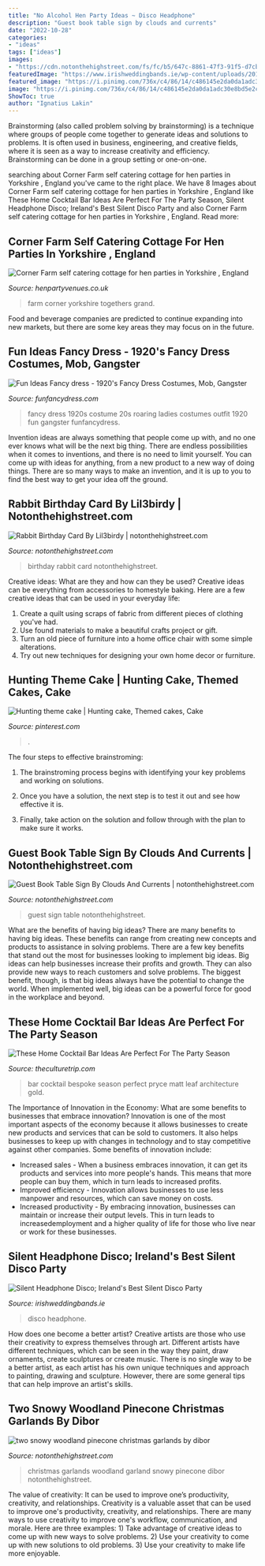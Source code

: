 ```yaml
---
title: "No Alcohol Hen Party Ideas ~ Disco Headphone"
description: "Guest book table sign by clouds and currents"
date: "2022-10-28"
categories:
- "ideas"
tags: ["ideas"]
images:
- "https://cdn.notonthehighstreet.com/fs/fc/b5/647c-8861-47f3-91f5-d7cb044ba7a1/original_vine-wedding-guest-book-sign.jpg"
featuredImage: "https://www.irishweddingbands.ie/wp-content/uploads/2014/11/IMG_0870-1536x1024.jpg"
featured_image: "https://i.pinimg.com/736x/c4/86/14/c486145e2da0da1adc30e8bd5e2ca415.jpg"
image: "https://i.pinimg.com/736x/c4/86/14/c486145e2da0da1adc30e8bd5e2ca415.jpg"
ShowToc: true
author: "Ignatius Lakin"
---
```



Brainstorming (also called problem solving by brainstorming) is a technique where groups of people come together to generate ideas and solutions to problems. It is often used in business, engineering, and creative fields, where it is seen as a way to increase creativity and efficiency. Brainstorming can be done in a group setting or one-on-one.

	

		
searching about Corner Farm self catering cottage for hen parties in Yorkshire , England you've came to the right place. We have 8 Images about Corner Farm self catering cottage for hen parties in Yorkshire , England like These Home Cocktail Bar Ideas Are Perfect For The Party Season, Silent Headphone Disco; Ireland&#039;s Best Silent Disco Party and also Corner Farm self catering cottage for hen parties in Yorkshire , England. Read more:
		
    
## Corner Farm Self Catering Cottage For Hen Parties In Yorkshire , England

<img loading=lazy src="https://www.henpartyvenues.co.uk/self-catering/cornerfarm-1528979246-4.jpg" onerror="this.onerror=null;this.src='https://tse1.mm.bing.net/th?id=OIP.bK6Az4-qnSB9q3mKLmV6PAHaE7&amp;pid=15.1';" alt="Corner Farm self catering cottage for hen parties in Yorkshire , England">

_Source: henpartyvenues.co.uk_

>farm corner yorkshire togethers grand. 

	

Food and beverage companies are predicted to continue expanding into new markets, but there are some key areas they may focus on in the future.

    
## Fun Ideas Fancy Dress - 1920&#039;s Fancy Dress Costumes, Mob, Gangster

<img loading=lazy src="https://www.funfancydress.com/media/catalog/product/F/U/FUN2399.jpg" onerror="this.onerror=null;this.src='https://tse4.mm.bing.net/th?id=OIP.35cWM6QFSSxvwUdFjWLKjwHaMh&amp;pid=15.1';" alt="Fun Ideas Fancy dress - 1920&#039;s Fancy Dress Costumes, Mob, Gangster">

_Source: funfancydress.com_

>fancy dress 1920s costume 20s roaring ladies costumes outfit 1920 fun gangster funfancydress. 

	

Invention ideas are always something that people come up with, and no one ever knows what will be the next big thing. There are endless possibilities when it comes to inventions, and there is no need to limit yourself. You can come up with ideas for anything, from a new product to a new way of doing things. There are so many ways to make an invention, and it is up to you to find the best way to get your idea off the ground.

    
## Rabbit Birthday Card By Lil3birdy | Notonthehighstreet.com

<img loading=lazy src="https://cdn.notonthehighstreet.com/system/product_images/images/001/265/065/original_rabbit-birthday-card.jpg" onerror="this.onerror=null;this.src='https://tse4.mm.bing.net/th?id=OIP.mlD8BR9WsTCiHkNFjudUSwHaHX&amp;pid=15.1';" alt="Rabbit Birthday Card By Lil3birdy | notonthehighstreet.com">

_Source: notonthehighstreet.com_

>birthday rabbit card notonthehighstreet. 

	

Creative ideas: What are they and how can they be used?
Creative ideas can be everything from accessories to homestyle baking. Here are a few creative ideas that can be used in your everyday life: 
1. Create a quilt using scraps of fabric from different pieces of clothing you've had.
2. Use found materials to make a beautiful crafts project or gift.
3. Turn an old piece of furniture into a home office chair with some simple alterations.
4. Try out new techniques for designing your own home decor or furniture.

    
## Hunting Theme Cake | Hunting Cake, Themed Cakes, Cake

<img loading=lazy src="https://i.pinimg.com/736x/c4/86/14/c486145e2da0da1adc30e8bd5e2ca415.jpg" onerror="this.onerror=null;this.src='https://tse2.mm.bing.net/th?id=OIP.nGmEIznTflgh0NWjffBJJgHaJ3&amp;pid=15.1';" alt="Hunting theme cake | Hunting cake, Themed cakes, Cake">

_Source: pinterest.com_

>. 

	

The four steps to effective brainstroming:
1. The brainstroming process begins with identifying your key problems and working on solutions.
2. Once you have a solution, the next step is to test it out and see how effective it is.

3. Finally, take action on the solution and follow through with the plan to make sure it works.

    
## Guest Book Table Sign By Clouds And Currents | Notonthehighstreet.com

<img loading=lazy src="https://cdn.notonthehighstreet.com/fs/fc/b5/647c-8861-47f3-91f5-d7cb044ba7a1/original_vine-wedding-guest-book-sign.jpg" onerror="this.onerror=null;this.src='https://tse2.mm.bing.net/th?id=OIP.UBKBypaxTe84QQrxeOkFHwHaHa&amp;pid=15.1';" alt="Guest Book Table Sign By Clouds And Currents | notonthehighstreet.com">

_Source: notonthehighstreet.com_

>guest sign table notonthehighstreet. 

	

What are the benefits of having big ideas?
There are many benefits to having big ideas. These benefits can range from creating new concepts and products to assistance in solving problems. There are a few key benefits that stand out the most for businesses looking to implement big ideas. 
Big ideas can help businesses increase their profits and growth. They can also provide new ways to reach customers and solve problems. The biggest benefit, though, is that big ideas always have the potential to change the world. When implemented well, big ideas can be a powerful force for good in the workplace and beyond.

    
## These Home Cocktail Bar Ideas Are Perfect For The Party Season

<img loading=lazy src="https://img.theculturetrip.com/768x/wp-content/uploads/2016/12/willpryce_-7537.jpg" onerror="this.onerror=null;this.src='https://tse4.mm.bing.net/th?id=OIP.g0-JxZWsksotGEqSVzG0JQHaLH&amp;pid=15.1';" alt="These Home Cocktail Bar Ideas Are Perfect For The Party Season">

_Source: theculturetrip.com_

>bar cocktail bespoke season perfect pryce matt leaf architecture gold. 

	

The Importance of Innovation in the Economy: What are some benefits to businesses that embrace innovation?
Innovation is one of the most important aspects of the economy because it allows businesses to create new products and services that can be sold to customers. It also helps businesses to keep up with changes in technology and to stay competitive against other companies. Some benefits of innovation include: 
- Increased sales - When a business embraces innovation, it can get its products and services into more people's hands. This means that more people can buy them, which in turn leads to increased profits. 
- Improved efficiency - Innovation allows businesses to use less manpower and resources, which can save money on costs. 
- Increased productivity - By embracing innovation, businesses can maintain or increase their output levels. This in turn leads to increasedemployment and a higher quality of life for those who live near or work for these businesses.

    
## Silent Headphone Disco; Ireland&#039;s Best Silent Disco Party

<img loading=lazy src="https://www.irishweddingbands.ie/wp-content/uploads/2014/11/IMG_0870-1536x1024.jpg" onerror="this.onerror=null;this.src='https://tse2.mm.bing.net/th?id=OIP.60BRUWrnEFYwnUTlHSa6mQHaE8&amp;pid=15.1';" alt="Silent Headphone Disco; Ireland&#039;s Best Silent Disco Party">

_Source: irishweddingbands.ie_

>disco headphone. 

	

How does one become a better artist?
Creative artists are those who use their creativity to express themselves through art. Different artists have different techniques, which can be seen in the way they paint, draw ornaments, create sculptures or create music. There is no single way to be a better artist, as each artist has his own unique techniques and approach to painting, drawing and sculpture. However, there are some general tips that can help improve an artist's skills.

    
## Two Snowy Woodland Pinecone Christmas Garlands By Dibor

<img loading=lazy src="https://cdn.notonthehighstreet.com/fs/03/13/d24c-62ba-4e0a-9083-877ed1d2def6/original_country-christmas-mantlepiece-garland.jpg" onerror="this.onerror=null;this.src='https://tse1.mm.bing.net/th?id=OIP.T7dzD1qD8_UDwdekVXzfuQHaHa&amp;pid=15.1';" alt="two snowy woodland pinecone christmas garlands by dibor">

_Source: notonthehighstreet.com_

>christmas garlands woodland garland snowy pinecone dibor notonthehighstreet. 

	

The value of creativity: It can be used to improve one’s productivity, creativity, and relationships.
Creativity is a valuable asset that can be used to improve one's productivity, creativity, and relationships. There are many ways to use creativity to improve one's workflow, communication, and morale. Here are three examples: 1) Take advantage of creative ideas to come up with new ways to solve problems. 2) Use your creativity to come up with new solutions to old problems. 3) Use your creativity to make life more enjoyable.


